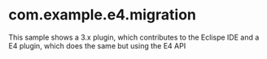 com.example.e4.migration
========================

This sample shows a 3.x plugin, which contributes to the Eclispe IDE and a E4 plugin, which does the same but using the E4 API
